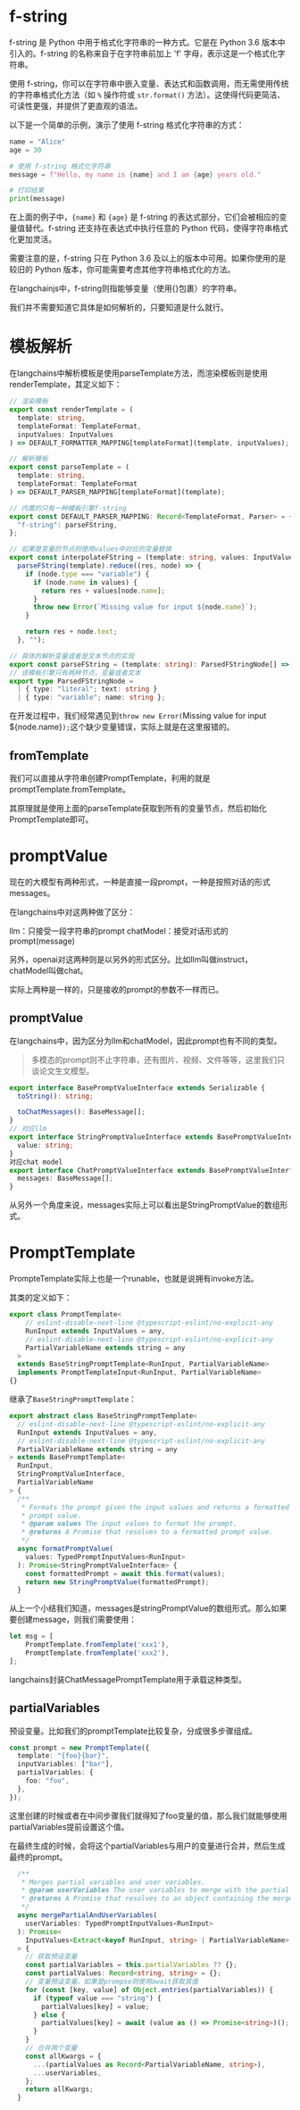 # f-string
f-string 是 Python 中用于格式化字符串的一种方式。它是在 Python 3.6 版本中引入的。f-string 的名称来自于在字符串前加上 'f' 字母，表示这是一个格式化字符串。

使用 f-string，你可以在字符串中嵌入变量、表达式和函数调用，而无需使用传统的字符串格式化方法（如 `%` 操作符或 `str.format()` 方法）。这使得代码更简洁、可读性更强，并提供了更直观的语法。

以下是一个简单的示例，演示了使用 f-string 格式化字符串的方式：

```python
name = "Alice"
age = 30

# 使用 f-string 格式化字符串
message = f"Hello, my name is {name} and I am {age} years old."

# 打印结果
print(message)
```

在上面的例子中，`{name}` 和 `{age}` 是 f-string 的表达式部分，它们会被相应的变量值替代。f-string 还支持在表达式中执行任意的 Python 代码，使得字符串格式化更加灵活。

需要注意的是，f-string 只在 Python 3.6 及以上的版本中可用。如果你使用的是较旧的 Python 版本，你可能需要考虑其他字符串格式化的方法。

在langchainjs中，f-string则指能够变量（使用{}包裹）的字符串。

我们并不需要知道它具体是如何解析的，只要知道是什么就行。

# 模板解析
在langchains中解析模板是使用parseTemplate方法，而渲染模板则是使用renderTemplate，其定义如下：

```typescript
// 渲染模板
export const renderTemplate = (
  template: string,
  templateFormat: TemplateFormat,
  inputValues: InputValues
) => DEFAULT_FORMATTER_MAPPING[templateFormat](template, inputValues);

// 解析模板
export const parseTemplate = (
  template: string,
  templateFormat: TemplateFormat
) => DEFAULT_PARSER_MAPPING[templateFormat](template);

// 内置的只有一种模板引擎f-string
export const DEFAULT_PARSER_MAPPING: Record<TemplateFormat, Parser> = {
  "f-string": parseFString,
};

// 如果是变量的节点则使用values中对应的变量替换
export const interpolateFString = (template: string, values: InputValues) =>
  parseFString(template).reduce((res, node) => {
    if (node.type === "variable") {
      if (node.name in values) {
        return res + values[node.name];
      }
      throw new Error(`Missing value for input ${node.name}`);
    }

    return res + node.text;
  }, "");

// 具体的解析变量或者是文本节点的实现
export const parseFString = (template: string): ParsedFStringNode[] => {}
// 该模板引擎只有两种节点，变量或者文本
export type ParsedFStringNode =
  | { type: "literal"; text: string }
  | { type: "variable"; name: string };
```

在开发过程中，我们经常遇见到`throw new Error(`Missing value for input ${node.name}`);`这个缺少变量错误，实际上就是在这里报错的。

## fromTemplate
我们可以直接从字符串创建PromptTemplate，利用的就是promptTemplate.fromTemplate。

其原理就是使用上面的parseTemplate获取到所有的变量节点，然后初始化PromptTemplate即可。

# promptValue
现在的大模型有两种形式，一种是直接一段prompt，一种是按照对话的形式messages。

在langchains中对这两种做了区分：

llm：只接受一段字符串的prompt
chatModel：接受对话形式的prompt(message)

另外，openai对这两种则是以另外的形式区分。比如llm叫做instruct，chatModel叫做chat。

实际上两种是一样的，只是接收的prompt的参数不一样而已。

## promptValue
在langchains中，因为区分为llm和chatModel，因此prompt也有不同的类型。

> 多模态的prompt则不止字符串，还有图片、视频、文件等等，这里我们只谈论文生文模型。

```typescript
export interface BasePromptValueInterface extends Serializable {
  toString(): string;

  toChatMessages(): BaseMessage[];
}
// 对应llm
export interface StringPromptValueInterface extends BasePromptValueInterface {
  value: string;
}
对应chat model
export interface ChatPromptValueInterface extends BasePromptValueInterface {
  messages: BaseMessage[];
}
```

从另外一个角度来说，messages实际上可以看出是StringPromptValue的数组形式。

# PromptTemplate

PrompteTemplate实际上也是一个runable，也就是说拥有invoke方法。

其类的定义如下：

```typescript
export class PromptTemplate<
    // eslint-disable-next-line @typescript-eslint/no-explicit-any
    RunInput extends InputValues = any,
    // eslint-disable-next-line @typescript-eslint/no-explicit-any
    PartialVariableName extends string = any
  >
  extends BaseStringPromptTemplate<RunInput, PartialVariableName>
  implements PromptTemplateInput<RunInput, PartialVariableName>
{}
```

继承了`BaseStringPromptTemplate`：

```typescript
export abstract class BaseStringPromptTemplate<
  // eslint-disable-next-line @typescript-eslint/no-explicit-any
  RunInput extends InputValues = any,
  // eslint-disable-next-line @typescript-eslint/no-explicit-any
  PartialVariableName extends string = any
> extends BasePromptTemplate<
  RunInput,
  StringPromptValueInterface,
  PartialVariableName
> {
  /**
   * Formats the prompt given the input values and returns a formatted
   * prompt value.
   * @param values The input values to format the prompt.
   * @returns A Promise that resolves to a formatted prompt value.
   */
  async formatPromptValue(
    values: TypedPromptInputValues<RunInput>
  ): Promise<StringPromptValueInterface> {
    const formattedPrompt = await this.format(values);
    return new StringPromptValue(formattedPrompt);
  }
```

从上一个小结我们知道，messages是stringPromptValue的数组形式。那么如果要创建message，则我们需要使用：

```typescript
let msg = [
    PromptTemplate.fromTemplate('xxx1'),
    PromptTemplate.fromTemplate('xxx2'),
];
```

langchains封装ChatMessagePromptTemplate用于承载这种类型。

## partialVariables

预设变量。比如我们的promptTemplate比较复杂，分成很多步骤组成。

```typescript
const prompt = new PromptTemplate({
  template: "{foo}{bar}",
  inputVariables: ["bar"],
  partialVariables: {
    foo: "foo",
  },
});
```

这里创建的时候或者在中间步骤我们就得知了foo变量的值，那么我们就能够使用partialVariables提前设置这个值。

在最终生成的时候，会将这个partialVariables与用户的变量进行合并，然后生成最终的prompt。

```typescript
  /**
   * Merges partial variables and user variables.
   * @param userVariables The user variables to merge with the partial variables.
   * @returns A Promise that resolves to an object containing the merged variables.
   */
  async mergePartialAndUserVariables(
    userVariables: TypedPromptInputValues<RunInput>
  ): Promise<
    InputValues<Extract<keyof RunInput, string> | PartialVariableName>
  > {
    // 获取预设变量
    const partialVariables = this.partialVariables ?? {};
    const partialValues: Record<string, string> = {};
    // 变量预设变量。如果是prompse则使用await获取其值
    for (const [key, value] of Object.entries(partialVariables)) {
      if (typeof value === "string") {
        partialValues[key] = value;
      } else {
        partialValues[key] = await (value as () => Promise<string>)();
      }
    }
    // 合并两个变量
    const allKwargs = {
      ...(partialValues as Record<PartialVariableName, string>),
      ...userVariables,
    };
    return allKwargs;
  }
```










